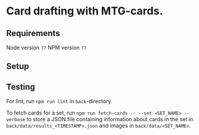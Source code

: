 # Card drafting with MTG-cards.

## Requirements

Node version `??`
NPM version `??`

## Setup

## Testing

For lint, run `npm run lint` in `back`-directory.

To fetch cards for a set, run `npm run fetch-cards -- --set <SET_NAME> --verbose` to store a JSON file containing
information about cards in the set in `back/data/results_<TIMESTAMP>.json` and images in `back/data/<SET_NAME>`.
